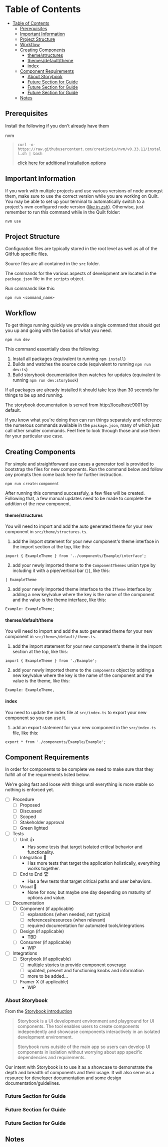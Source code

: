 # Table of Contents

- [Table of Contents](#table-of-contents)
  - [Prerequisites](#prerequisites)
  - [Important Information](#important-information)
  - [Project Structure](#project-structure)
  - [Workflow](#workflow)
  - [Creating Components](#creating-components)
    - [theme/structures](#themestructures)
    - [themes/default/theme](#themesdefaulttheme)
    - [index](#index)
  - [Component Requirements](#component-requirements)
    - [About Storybook](#about-storybook)
    - [Future Section for Guide](#future-section-for-guide)
    - [Future Section for Guide](#future-section-for-guide-1)
    - [Future Section for Guide](#future-section-for-guide-2)
  - [Notes](#notes)

## Prerequisites

Install the following if you don't already have them

nvm

> `curl -o- https://raw.githubusercontent.com/creationix/nvm/v0.33.11/install.sh | bash`
>
> [click here for additional installation options](https://github.com/creationix/nvm#installation)

## Important Information

If you work with multiple projects and use various versions of node amongst them, make sure to use the correct version while you are working on Quilt. You may be able to set up your terminal to automatically switch to a project's nvm configured node version ([like in zsh](https://github.com/lukechilds/zsh-nvm)). Otherwise, just remember to run this command while in the Quilt folder:

```
nvm use
```

## Project Structure

Configuration files are typically stored in the root level as well as all of the GitHub specific files.

Source files are all contained in the `src` folder.

The commands for the various aspects of development are located in the `package.json` file in the `scripts` object.

Run commands like this:

```
npm run <command_name>
```

## Workflow

To get things running quickly we provide a single command that should get you up and going with the basics of what you need.

```
npm run dev
```

This command essentially does the following:

1. Install all packages (equivalent to running `npm install`)
2. Builds and watches the source code (equivalent to running `npm run dev:ts`)
3. Build storybook documentation then watches for updates (equivalent to running `npm run dev:storybook`)

If all packages are already installed it should take less than 30 seconds for things to be up and running.

The storybook documentation is served from <http://localhost:9001> by default.

If you know what you're doing then can run things separately and reference the numerous commands available in the `package.json`, many of which just call other smaller commands. Feel free to look through those and use them for your particular use case.

## Creating Components

For simple and straightforward use cases a generator tool is provided to bootstrap the files for new components. Run the command below and follow any prompts then come back here for further instruction.

```
npm run create:component
```

After running this command successfuly, a few files will be created. Following that, a few manual updates need to be made to complete the addition of the new component.

#### theme/structures

You will need to import and add the auto generated theme for your new component in `src/theme/structures.ts`.

1. add the import statement for your new component's theme interface in the import section at the top, like this:

```
import { ExampleTheme } from '../components/Example/interface';
```

2. add your newly imported theme to the `ComponentThemes` union type by including it with a pipe/vertical bar (`|`), like this:

```
| ExampleTheme
```

3. add your newly imported theme interface to the `ITheme` interface by adding a new key/value where the key is the name of the component and the value is the theme interface, like this:

```
Example: ExampleTheme;
```

#### themes/default/theme

You will need to import and add the auto generated theme for your new component in `src/themes/default/theme.ts`.

1. add the import statement for your new component's theme in the import section at the top, like this:

```
import { ExampleTheme } from './Example';
```

2. add your newly imported theme to the `components` object by adding a new key/value where the key is the name of the component and the value is the theme, like this:

```
Example: ExampleTheme,
```

#### index

You need to update the index file at `src/index.ts` to export your new component so you can use it.

1. add an export statement for your new component in the `src/index.ts` file, like this:

```
export * from './components/Example/Example';
```

## Component Requirements

In order for components to be complete we need to make sure that they fulfill all of the requirements listed below.

We're going fast and loose with things until everything is more stable so nothing is enforced yet.

- [ ] Procedure
  - [ ] Proposed
  - [ ] Discussed
  - [ ] Scoped
  - [ ] Stakeholder approval
  - [ ] Green lighted
- [ ] Tests
  - [ ] Unit 👍
    - Has some tests that target isolated critical behavior and functionality.
  - [ ] Integration 🙌
    - Has more tests that target the application holistically, everything works together.
  - [ ] End to End 🏆
    - Has a few tests that target critical paths and user behaviors.
  - [ ] Visual 👀
    - None for now, but maybe one day depending on maturity of options and value.
- [ ] Documentation
  - [ ] Component (if applicable)
    - [ ] explanations (when needed, not typical)
    - [ ] references/resources (when relevant)
    - [ ] required documentation for automated tools/integrations
  - [ ] Design (if applicable)
    - TBD
  - [ ] Consumer (if applicable)
    - WIP
- [ ] Integrations
  - [ ] Storybook (if applicable)
    - [ ] multiple stories to provide component coverage
    - [ ] updated, present and functioning knobs and information
    - [ ] more to be added...
  - [ ] Framer X (if applicable)
    - WIP

### About Storybook

From the [Storybook introduction](https://storybook.js.org/basics/introduction/)

> Storybook is a UI development environment and playground for UI components. The tool enables users to create components independently and showcase components interactively in an isolated development environment.
>
> Storybook runs outside of the main app so users can develop UI components in isolation without worrying about app specific dependencies and requirements.

Our intent with Storybook is to use it as a showcase to demonstrate the depth and breadth of components and their usage. It will also serve as a resource for developer documentation and some design documentation/guidelines.

### Future Section for Guide

### Future Section for Guide

### Future Section for Guide

## Notes
